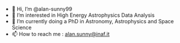 - 👋 Hi, I’m @alan-sunny99
- 👀 I’m interested in High Energy Astrophysics Data Analysis
- 🌱 I’m currently doing a PhD in Astronomy, Astrophysics and Space Science
- 📫 How to reach me : alan.sunny@inaf.it

<!---
alan-sunny99/alan-sunny99 is a ✨ special ✨ repository because its `README.md` (this file) appears on your GitHub profile.
You can click the Preview link to take a look at your changes.
--->
